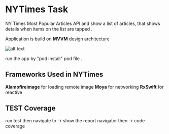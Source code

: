 # NYTimes Task

NY Times Most Popular Articles API and show a list of articles, that shows details when items on the list are tapped . 

Application is build on **MVVM** design architecture 

![alt text](https://www.google.com/url?sa=i&url=https%3A%2F%2Fmedium.com%2Fcodewave%2Fmvvm-design-pattern-c5d9f4a10758&psig=AOvVaw0bRECKrKAxzIbbFGslngBt&ust=1612380453200000&source=images&cd=vfe&ved=0CAIQjRxqFwoTCIDay7P3y-4CFQAAAAAdAAAAABAd)


run the app by "pod install" pod file . 
 
## Frameworks Used in NYTimes

**Alamofireimage**  for loading remote image
**Moya** for networking
**RxSwift**  for reactive

## TEST Coverage

run test then navigate to -> show the report navigator then -> code coverage

